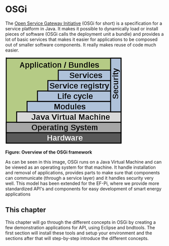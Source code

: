 # OSGi

The [Open Service Gateway Initiative](http://www.osgi.org/Main/HomePage) (OSGi for short) is a specification for a service platform in Java. It makes it possible to dynamically load or install pieces of software (OSGi calls the deployment unit a bundle) and provides a lot of basic services that makes it easier for applications to be composed out of smaller software components. It really makes reuse of code much easier.

![Overview of the OSGi framework](osgi-framework.png)

**Figure: Overview of the OSGi framework**

As can be seen in this image, OSGi runs on a Java Virtual Machine and can be viewed as an operating system for that machine. It handle installation and removal of applications, provides parts to make sure that components can communicate (through a service layer) and it handles security very well. This model has been extended for the EF-Pi, where we provide more standardized API's and components for easy development of smart energy applications

## This chapter

This chapter will go through the different concepts in OSGi by creating a few demonstration applications for API, using Eclipse and bndtools. The first section will install these tools and setup your environment and the sections after that will step-by-step introduce the different concepts.
